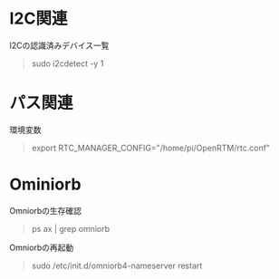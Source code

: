 # I2C関連

I2Cの認識済みデバイス一覧
> sudo i2cdetect -y 1

# パス関連

環境変数
> export RTC_MANAGER_CONFIG="/home/pi/OpenRTM/rtc.conf"

# Ominiorb

Omniorbの生存確認
> ps ax | grep omniorb

Omniorbの再起動
> sudo /etc/init.d/omniorb4-nameserver restart

